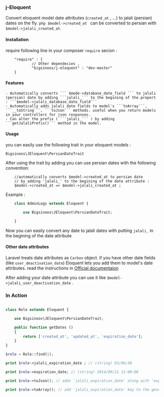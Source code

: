 ### j-Eloquent
Convert eloquent model date attributes (```created_at``` , ...) to jalali (persian) dates on the fly. ```php $model->created_at ``` can be converted to persian with ```$model->jalali_created_at```.

#### Installation

require following line in  your composer ```require``` secion : 


```
	"require" : {
			// Other dependecies ,
			"bigsinoos/j-eloquent" : "dev-master"
	}
```

#### Features

	- Automatically converts ``` $mode->database_date_field ``` to jalali (persian) date by adding ```jalali_``` to the begining of the propert : ```$model->jalali_database_date_field```
	- Automatically adds jalali date fields to model's ```toArray```, ```__toString```, ```toJson``` methods. useful when you return models in your controllers for json responses.
	- Can alter the prefix ( ```jalali_``` ) by adding ```getJalaliPrefix()``` method in the model.

#### Usage

you can easily use the following trait in your eloquent models :

```Bigsinoos\JEloquent\PersianDateTrait``` 

After using the trait by adding you can use persian dates with the following convention:
```
	//automatically converts $model->created_at to persian date
	// by adding 'jalali_' to the begining of the date attribute :
	$model->created_at => $model->jalali_created_at ;
```
Example :

```php
	class AdminLogs extends Eloquent {

		use Bigsinoos\JEloquent\PersianDateTrait;

	}

```
Now you can easily convert any date to jalali dates with putting ```jalali_``` in the begining of the date attribute

#### Other date attributes

Laravel treats date attributes as ```Carbon``` object. if you have other date fields (like ```user_deactivation_date```) Eloquent lets you add them to model's date attributes. read the instructions in [Official documentaion](http://laravel.com/docs/eloquent#date-mutators)

After adding your date attribute you can use it like ```$model->jalali_user_deactivation_date``` .

### In Action

```php

class Role extends Eloquent {

	use Bigsinoos\JEloquent\PersianDateTrait;

	public function getDates ()
	{
		return ['created_at', 'updated_at', 'expiration_date'];
	}
}

$role = Role::find(1);

print $role->jalali_expiration_date ; // (string) 93/06/30

print $role->expiration_date; // (string) 2014/09/21 12:00:00

print $role->toJson(); // adds 'jalali_expiration_date' along with 'expiration_date'

print $role->toArray(); // add 'jalali_expiration_date' key to the generated array through magic methods.

```